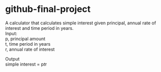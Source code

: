 # github-final-project

A calculator that calculates simple interest given principal, annual rate of interest and time period in years.
<br>
Input:<br>
   p, principal amount <br>
   t, time period in years<br>
   r, annual rate of interest<br>
   
Output<br>
   simple interest = p*t*r
